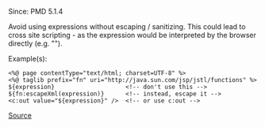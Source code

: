 Since: PMD 5.1.4

Avoid using expressions without escaping / sanitizing. This could lead to cross site scripting - as the expression
would be interpreted by the browser directly (e.g. "<script>alert('hello');</script>").

Example(s):
```
<%@ page contentType="text/html; charset=UTF-8" %>
<%@ taglib prefix="fn" uri="http://java.sun.com/jsp/jstl/functions" %>
${expression}                    <!-- don't use this -->
${fn:escapeXml(expression)}      <!-- instead, escape it -->
<c:out value="${expression}" />  <!-- or use c:out -->
```

[Source](https://pmd.github.io/pmd-5.5.4/pmd-jsp/rules/jsp/basic.html#NoUnsanitizedJSPExpression)
